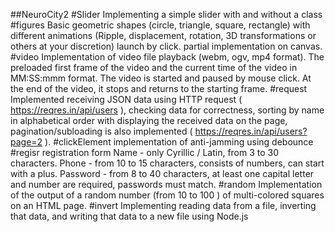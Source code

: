 ##NeuroCity2
#Slider
Implementing a simple slider with and without a class
#figures
Basic geometric shapes (circle, triangle, square, rectangle) with different animations (Ripple, displacement, rotation, 3D transformations or others at your discretion) launch by click. partial implementation on canvas.
#video
Implementation of video file playback (webm, ogv, mp4 format). The preloaded first frame of the video and the current time of the video in MM:SS:mmm format. The video is started and paused by mouse click. At the end of the video, it stops and returns to the starting frame.
#request
Implemented receiving JSON data using HTTP request ( https://reqres.in/api/users ), checking data for correctness, sorting by name in alphabetical order with displaying the received data on the page, pagination/subloading is also implemented ( https://reqres.in/api/users?page=2 ).
#clickElement
implementation of anti-jamming using debounce
#regisr
registration form
Name - only Cyrillic / Latin, from 3 to 30 characters.
Phone - from 10 to 15 characters, consists of numbers, can start with a plus.
Password - from 8 to 40 characters, at least one capital letter and number are required, passwords must match.
#random
Implementation of the output of a random number (from 10 to 100 ) of multi-colored squares on an HTML page.
#invert
Implementing reading data from a file, inverting that data, and writing that data to a new file using Node.js
